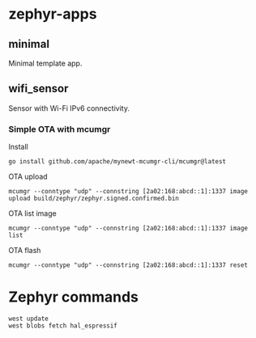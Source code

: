 # zephyr-apps

## minimal

Minimal template app.

## wifi\_sensor

Sensor with Wi-Fi IPv6 connectivity.

### Simple OTA with mcumgr

Install
```
go install github.com/apache/mynewt-mcumgr-cli/mcumgr@latest
```

OTA upload
```
mcumgr --conntype "udp" --connstring [2a02:168:abcd::1]:1337 image upload build/zephyr/zephyr.signed.confirmed.bin
```
OTA list image
```
mcumgr --conntype "udp" --connstring [2a02:168:abcd::1]:1337 image list
```
OTA flash
```
mcumgr --conntype "udp" --connstring [2a02:168:abcd::1]:1337 reset
```

# Zephyr commands

```
west update
west blobs fetch hal_espressif
```
